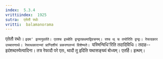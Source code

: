 ```yaml
---
index:  5.3.4
vrittiindex:  1925
sutra:  एतेतौ रथोः
vritti:  balamanorama 
---
```


एतेतौ रथोः। `इदम' इत्यनुवर्तते। एतश्च इच्चेति द्वन्द्वात्प्रथमाद्विवचनम्। रश्च थ् च तयोरिति द्वन्द्वः। रेफादकार उच्चारणार्थः। रेफाथकाराभ्यां प्राग्दिशीयं प्रकरणलभ्यं विशेष्यते। `यस्मिन्विधि'रिति तदादिविधिः। तदाह--इदंशब्दस्येत्यादिना। तत्र रेफादौ परे एतः, थादौ तु इदिति यथासङ्ख्यं बोध्यम्। एतर्हि। इत्थम्। 

